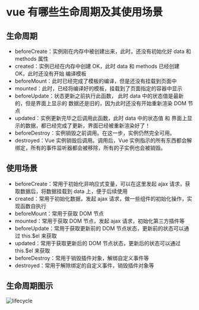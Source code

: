 <!--
 * @Author: wictory
 * @Date: 2023-09-22 15:29:48
 * @LastEditors: wictory
 * @LastEditTime: 2023-09-22 16:18:56
 * @Description: file content
-->

# vue 有哪些生命周期及其使用场景

## 生命周期

- beforeCreate：实例刚在内存中被创建出来，此时，还没有初始化好 data 和 methods 属性
- created：实例已经在内存中创建 OK，此时 data 和 methods 已经创建 OK，此时还没有开始 编译模板
- beforeMount：此时已经完成了模板的编译，但是还没有挂载到页面中
- mounted：此时，已经将编译好的模板，挂载到了页面指定的容器中显示
- beforeUpdate：状态更新之前执行此函数， 此时 data 中的状态值是最新的，但是界面上显示的 数据还是旧的，因为此时还没有开始重新渲染 DOM 节点
- updated：实例更新完毕之后调用此函数，此时 data 中的状态值 和 界面上显示的数据，都已经完成了更新，界面已经被重新渲染好了！
- beforeDestroy：实例销毁之前调用。在这一步，实例仍然完全可用。
- destroyed：Vue 实例销毁后调用。调用后，Vue 实例指示的所有东西都会解绑定，所有的事件监听器都会被移除，所有的子实例也会被销毁。

## 使用场景

- beforeCreate：常用于初始化非响应式变量，可以在这里发起 ajax 请求，获取数据后，将数据挂载到 data 上，便于后续使用
- created：常用于初始化数据，发起 ajax 请求，做一些组件的初始化操作，实现函数自执行
- beforeMount：常用于获取 DOM 节点
- mounted：常用于获取 DOM 节点，发起 ajax 请求，初始化第三方插件等
- beforeUpdate：常用于获取更新前的 DOM 节点状态，更新前的状态可以通过 this.\$el 来获取
- updated：常用于获取更新后的 DOM 节点状态，更新后的状态可以通过 this.\$el 来获取
- beforeDestroy：常用于销毁插件对象，解绑自定义事件等
- destroyed：常用于解除绑定的自定义事件，销毁插件对象等

## 生命周期图示

<img :src="$withBase('/Vue/lifecycle.png')" alt="lifecycle">
